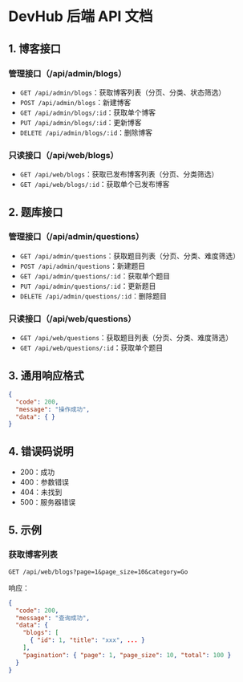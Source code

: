 # DevHub 后端 API 文档

## 1. 博客接口
### 管理接口（/api/admin/blogs）
- `GET /api/admin/blogs`：获取博客列表（分页、分类、状态筛选）
- `POST /api/admin/blogs`：新建博客
- `GET /api/admin/blogs/:id`：获取单个博客
- `PUT /api/admin/blogs/:id`：更新博客
- `DELETE /api/admin/blogs/:id`：删除博客

### 只读接口（/api/web/blogs）
- `GET /api/web/blogs`：获取已发布博客列表（分页、分类筛选）
- `GET /api/web/blogs/:id`：获取单个已发布博客

## 2. 题库接口
### 管理接口（/api/admin/questions）
- `GET /api/admin/questions`：获取题目列表（分页、分类、难度筛选）
- `POST /api/admin/questions`：新建题目
- `GET /api/admin/questions/:id`：获取单个题目
- `PUT /api/admin/questions/:id`：更新题目
- `DELETE /api/admin/questions/:id`：删除题目

### 只读接口（/api/web/questions）
- `GET /api/web/questions`：获取题目列表（分页、分类、难度筛选）
- `GET /api/web/questions/:id`：获取单个题目

## 3. 通用响应格式
```json
{
  "code": 200,
  "message": "操作成功",
  "data": { }
}
```

## 4. 错误码说明
- 200：成功
- 400：参数错误
- 404：未找到
- 500：服务器错误

## 5. 示例
### 获取博客列表
```
GET /api/web/blogs?page=1&page_size=10&category=Go
```
响应：
```json
{
  "code": 200,
  "message": "查询成功",
  "data": {
    "blogs": [
      { "id": 1, "title": "xxx", ... }
    ],
    "pagination": { "page": 1, "page_size": 10, "total": 100 }
  }
}
``` 